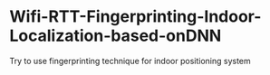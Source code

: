 # Wifi-RTT-Fingerprinting-Indoor-Localization-based-onDNN
Try to use fingerprinting technique for indoor positioning system
